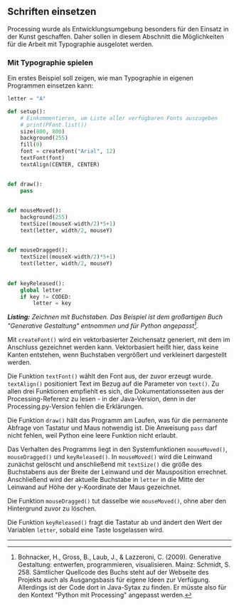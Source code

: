 ## Schriften einsetzen

Processing wurde als Entwicklungsumgebung besonders für den Einsatz in der Kunst geschaffen. Daher sollen in diesem Abschnitt die Möglichkeiten für die Arbeit mit Typographie ausgelotet werden.

### Mit Typographie spielen

Ein erstes Beispiel soll zeigen, wie man Typographie in eigenen Programmen einsetzen kann:

```python
letter = "A"

def setup():
    # Einkommentieren, um Liste aller verfügbaren Fonts auszugeben
    # print(PFont.list())
    size(800, 800)
    background(255)
    fill(0)
    font = createFont("Arial", 12)
    textFont(font)
    textAlign(CENTER, CENTER)
    

def draw():
    pass
    
    
def mouseMoved():
    background(255)
    textSize((mouseX-width/2)*5+1)
    text(letter, width/2, mouseY)
    
    
def mouseDragged():
    textSize((mouseX-width/2)*5+1)
    text(letter, width/2, mouseY)
 
   
def keyReleased():
    global letter
    if key != CODED:
        letter = key

```
***Listing:*** *Zeichnen mit Buchstaben. Das Beispiel ist dem großartigen Buch "Generative Gestaltung" entnommen und für Python angepasst[^1].*

Mit `createFont()` wird ein vektorbasierter Zeichensatz generiert, mit dem im Anschluss gezeichnet werden kann. Vektorbasiert heißt hier, dass keine Kanten entstehen, wenn Buchstaben vergrößert und verkleinert dargestellt werden.

Die Funktion `textFont()` wählt den Font aus, der zuvor erzeugt wurde. `textAlign()` positioniert Text im Bezug auf die Parameter von `text()`. Zu allen drei Funktionen empfiehlt es sich, die Dokumentationsseiten aus der Processing-Referenz zu lesen - in der Java-Version, denn in der Processing.py-Version fehlen die Erklärungen.

Die Funktion `draw()` hält das Programm am Laufen, was für die permanente Abfrage von Tastatur und Maus notwendig ist. Die Anweisung `pass` darf nicht fehlen, weil Python eine leere Funktion nicht erlaubt.

Das Verhalten des Programms liegt in den Systemfunktionen `mouseMoved()`, `mouseDragged()` und `keyReleased()`. In `mouseMoved()` wird die Leinwand zunächst gelöscht und anschließend mit `textSize()` die größe des Buchstabens aus der Breite der Leinwand und der Mausposition errechnet. Anschließend wird der aktuelle Buchstabe in `letter` in die Mitte der Leinwand auf Höhe der y-Koordinate der Maus gezeichnet.

Die Funktion `mouseDragged()` tut dasselbe wie `mouseMoved()`, ohne aber den Hintergrund zuvor zu löschen.

Die Funktion `keyReleased()` fragt die Tastatur ab und ändert den Wert der Variablen `letter`, sobald eine Taste losgelassen wird.

---

[^1]: Bohnacker, H., Gross, B., Laub, J., & Lazzeroni, C. (2009). Generative Gestaltung: entwerfen, programmieren, visualisieren. Mainz: Schmidt, S. 258. Sämtlicher Quellcode des Buchs steht auf der Webseite des Projekts auch als Ausgangsbasis für eigene Ideen zur Verfügung. Allerdings ist der Code dort in Java-Sytax zu finden. Er müsste also für den Kontext "Python mit Processing" angepasst werden.
